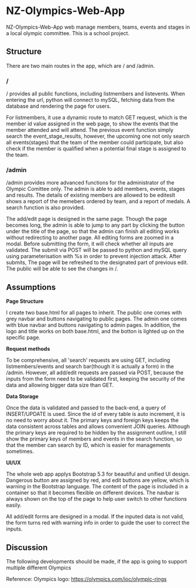 # NZ-Olympics-Web-App

NZ-Olympics-Web-App web manage members, teams, events and stages in a local olympic committee. This is a school project.

## Structure

There are two main routes in the app, which are / and /admin.

### /

/ provides all public functions, including listmembers and listevents. When entering the url, python will connect to mySQL, fetching data from the database and rendering the page for users. 

For listmembers, it use a dynamic route to match GET request, which is the member id value assigned in the web page, to show the events that the member attended and will attend. The previous event function simply search the event_stage_results, however, the upcoming one not only search all events(stages) that the team of the member could participate, but also check if the member is qualified when a potential final stage is assigned to the team.

### /admin

/admin provides more advanced functions for the administrator of the Olympic Comittee only. The admin is able to add members, events, stages and results. The details of existing members are allowed to be editesIt shows a report of the memebers ordered by team, and a report of medals. A search function is also provided.

The add/edit page is designed in the same page. Though the page becomes long, the admin is able to jump to any part by clicking the button under the title of the page, so that the admin can finish all editing works without redirecting to another page. All editing forms are zoomed in a modal. Before submitting the form, it will check whether all inputs are validated. The submit via POST will be passed to python and mySQL query using parameterisation with %s in order to prevent injection attack. After submits, The page will be refreshed to the designated part of previous edit. The public will be able to see the changes in /.

## Assumptions

**Page Structure**

I create two base.html for all pages to inherit. The public one comes with grey navbar and buttons navigating to public pages. The admin one comes with blue navbar and buttons navigating to admin pages. In addition, the logo and title works on both base.html, and the botton is lighted up on the specific page.

**Request methods**

To be comprehensive, all 'search' requests are using GET, including listmembers/events and search bar(though it is actually a form) in the /admin. However, all add/edit requests are passed via POST, because the inputs from the form need to be validated first, keeping the security of the data and allowing bigger data size than GET.

**Data Storage**

Once the data is validated and passed to the back-end, a query of INSERT/UPDATE is used. Since the id of every table is auto increment, it is no need to worry about it. The primary keys and foreign keys keeps the data consistent across tables and allows convenient JOIN queries. Although the primary keys are required to be hidden by the assignment outline, I still show the primary keys of members and events in the search function, so that the member can search by ID, which is easier for managements sometimes.

**UI/UX**

The whole web app applys Bootstrap 5.3 for beautiful and unified UI design. Dangerous button are assigned by red, and edit buttons are yellow, which is warning in the Bootstrap language. The content of the page is included in a container so that it becomes flexible on different devices. The navbar is always shown on the top of the page to help user switch to other functions easily.

All add/edit forms are designed in a modal. If the inputed data is not valid, the form turns red with warning info in order to guide the user to correct the inputs.


## Discussion

The following developments should be made, if the app is going to support multiple different Olympics



Reference:
Olympics logo: https://olympics.com/ioc/olympic-rings